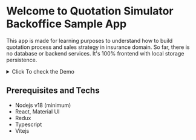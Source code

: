 # Welcome to Quotation Simulator Backoffice Sample App
This app is made for learning purposes to understand how to build quotation process and sales strategy in insurance domain. So far, there is no database or backend services. It's 100% frontend with local storage persistence.

<details>
  <summary>Click To check the Demo</summary>
  <img src="./docs/demo-quotation-sample.gif" width="1885" alt="demo"/>
</details>

## Prerequisites and Techs
* Nodejs v18 (minimum) 
* React, Material UI
* Redux
* Typescript
* Vitejs
